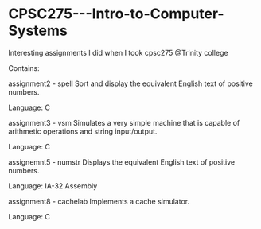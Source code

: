 # CPSC275---Intro-to-Computer-Systems
Interesting assignments I did when I took cpsc275 @Trinity college

Contains:

assignment2 - spell
Sort and display the equivalent English text of positive numbers.

Language: C

assignment3 - vsm
Simulates a very simple machine that is capable of arithmetic operations and string input/output.

Language: C

assignemnt5 - numstr
Displays the equivalent English text of positive numbers.

Language: IA-32 Assembly

assignment8 - cachelab
Implements a cache simulator.

Language: C